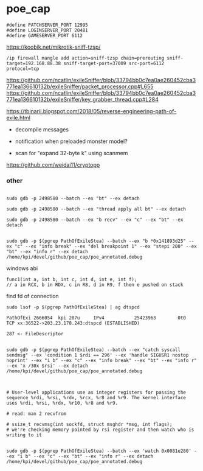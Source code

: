 # poe_cap

```
#define PATCHSERVER_PORT 12995
#define LOGINSERVER_PORT 20481
#define GAMESERVER_PORT 6112
```

https://koobik.net/mikrotik-sniff-tzsp/

```
/ip firewall mangle add action=sniff-tzsp chain=prerouting sniff-target=192.168.88.38 sniff-target-port=37009 src-port=6112 protocol=tcp
```

https://github.com/ncatlin/exileSniffer/blob/33794bb0c7ea0ae260452cba3771ea136610132b/exileSniffer/packet_processor.cpp#L655
https://github.com/ncatlin/exileSniffer/blob/33794bb0c7ea0ae260452cba3771ea136610132b/exileSniffer/key_grabber_thread.cpp#L284

https://tbinarii.blogspot.com/2018/05/reverse-engineering-path-of-exile.html



* decompile messages
* notification when preloaded monster model?


* scan for "expand 32-byte k" using scanmem

https://github.com/weidai11/cryptopp


### other


```

sudo gdb -p 2498580 --batch --ex "bt" --ex detach

sudo gdb -p 2498580 --batch --ex "thread apply all bt" --ex detach

sudo gdb -p 2498580 --batch --ex "b recv" --ex "c" --ex "bt" --ex detach


sudo gdb -p $(pgrep PathOfExileStea) --batch --ex "b *0x141893d25" --ex "c" --ex "info break" --ex "del breakpoint 1" --ex "stepi 200" --ex "bt" --ex "info r" --ex detach /home/kpi/devel/github/poe_cap/poe_annotated.debug
```

windows abi

```
func1(int a, int b, int c, int d, int e, int f);
// a in RCX, b in RDX, c in R8, d in R9, f then e pushed on stack
```

find fd of connection

```
sudo lsof -p $(pgrep PathOfExileStea) | ag dtspcd

PathOfExi 2666054  kpi 287u     IPv4           25423963        0t0       TCP xx:36522->203.23.178.243:dtspcd (ESTABLISHED)

287 <- FileDescriptor


sudo gdb -p $(pgrep PathOfExileStea) --batch --ex "catch syscall sendmsg" --ex 'condition 1 $rdi == 296' --ex 'handle SIGUSR1 nostop noprint' --ex "i b" --ex "c" --ex "info break" --ex "bt" --ex "info r" --ex 'x /30x $rsi' --ex detach /home/kpi/devel/github/poe_cap/poe_annotated.debug



# User-level applications use as integer registers for passing the sequence %rdi, %rsi, %rdx, %rcx, %r8 and %r9. The kernel interface uses %rdi, %rsi, %rdx, %r10, %r8 and %r9.

# read: man 2 recvfrom

# ssize_t recvmsg(int sockfd, struct msghdr *msg, int flags);
# we're checking memory pointed by rsi register and then watch who is writing to it


sudo gdb -p $(pgrep PathOfExileStea) --batch --ex 'watch 0x0081e280' --ex "i b" --ex "c" --ex "bt" --ex "info r" --ex detach /home/kpi/devel/github/poe_cap/poe_annotated.debug
```
